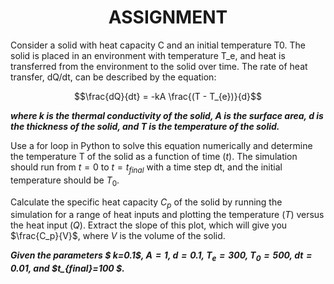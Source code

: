 <body>
<center><h1><b>ASSIGNMENT</b></h1></center>
Consider a solid with heat capacity C and an initial temperature T0. The solid is placed in an environment with temperature T_e, and heat is transferred from the environment to the solid over time. The rate of heat transfer, dQ/dt, can be described by the equation:

$$\frac{dQ}{dt} = -kA \frac{(T - T_{e})}{d}$$

***where k is the thermal conductivity of the solid, A is the surface area, d is the thickness of the solid, and T is the temperature of the solid.***

Use a for loop in Python to solve this equation numerically and determine the temperature T of the solid as a function of time ($t$). The simulation should run from $t=0$ to $t=t_{final}$ with a time step dt, and the initial temperature should be $T_0$.

Calculate the specific heat capacity $C_p$ of the solid by running the simulation for a range of heat inputs and plotting the temperature ($T$) versus the heat input ($Q$). Extract the slope of this plot, which will give you $\frac{C_p}{V}$, where $V$ is the volume of the solid.

***Given the parameters $ k=0.1$, $A=1$, $d=0.1$, $T_{e}=300$, $T_0=500$, $dt=0.01$, and $t_{final}=100 $.***
</body>
